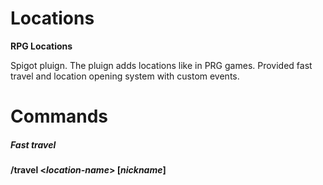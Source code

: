 # Locations
<strong>RPG Locations</strong>
<p>
Spigot pluign. The pluign adds locations like in PRG games.
Provided fast travel and location opening system with custom events.
</p>

# Commands
<strong>
<h5>Fast travel</h5>
/travel <<i>location-name</i>> [<i>nickname</i>]
</strong>
